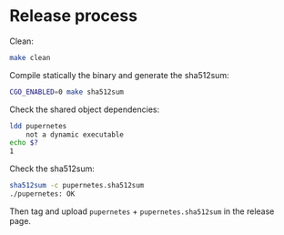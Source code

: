 # Release process

Clean:
```bash
make clean
```

Compile statically the binary and generate the sha512sum:
```bash
CGO_ENABLED=0 make sha512sum
```

Check the shared object dependencies:
```bash
ldd pupernetes
	not a dynamic executable
echo $?
1
```

Check the sha512sum:
```bash
sha512sum -c pupernetes.sha512sum 
./pupernetes: OK
```

Then tag and upload `pupernetes` + `pupernetes.sha512sum` in the release page.
